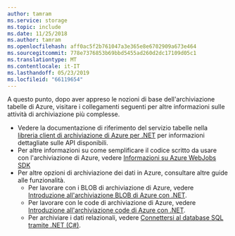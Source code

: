 ```yaml
---
author: tamram
ms.service: storage
ms.topic: include
ms.date: 11/25/2018
ms.author: tamram
ms.openlocfilehash: aff0ac5f2b761047a3e365e8e6702909a673e464
ms.sourcegitcommit: 778e7376853b69bbd5455ad260d2dc17109d05c1
ms.translationtype: MT
ms.contentlocale: it-IT
ms.lasthandoff: 05/23/2019
ms.locfileid: "66119654"
---
```

A questo punto, dopo aver appreso le nozioni di base dell'archiviazione tabelle di Azure, visitare i collegamenti seguenti per altre informazioni sulle attività di archiviazione più complesse.

* Vedere la documentazione di riferimento del servizio tabelle nella [libreria client di archiviazione di Azure per .NET](https://go.microsoft.com/fwlink/?LinkID=390731) per informazioni dettagliate sulle API disponibili.
* Per altre informazioni su come semplificare il codice scritto da usare con l'archiviazione di Azure, vedere [Informazioni su Azure WebJobs SDK](https://github.com/Azure/azure-webjobs-sdk/wiki)
* Per altre opzioni di archiviazione dei dati in Azure, consultare altre guide alle funzionalità.
  * Per lavorare con i BLOB di archiviazione di Azure, vedere [Introduzione all'archiviazione BLOB di Azure con .NET](../articles/storage/blobs/storage-dotnet-how-to-use-blobs.md).
  * Per lavorare con le code di archiviazione di Azure, vedere [Introduzione all'archiviazione code di Azure con .NET](../articles/storage/queues/storage-dotnet-how-to-use-queues.md).
  * Per archiviare i dati relazionali, vedere [Connettersi al database SQL tramite .NET (C#)](../articles/sql-database/sql-database-develop-dotnet-simple.md).

